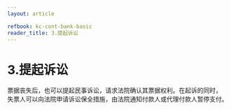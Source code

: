 ```yaml
---
layout: article

refbook: kc-cont-bank-basic
reader_title: 3.提起诉讼
---
```


# 3.提起诉讼

票据丧失后，也可以提起民事诉讼，请求法院确认其票据权利。在起诉的同时，<br />
    失票人可以向法院申请诉讼保全措施，由法院通知付款人或代理付款人暂停支付。